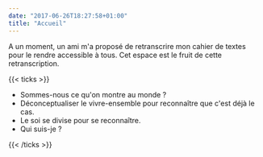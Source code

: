 ```yaml
---
date: "2017-06-26T18:27:58+01:00"
title: "Accueil"
---
```


A un moment, un ami m'a proposé de retranscrire mon cahier de textes pour le rendre accessible à tous.
Cet espace est le fruit de cette retranscription.

{{< ticks >}}
* Sommes-nous ce qu'on montre au monde ?
* Déconceptualiser le vivre-ensemble pour reconnaître que c'est déjà le cas.
* Le soi se divise pour se reconnaître.
* Qui suis-je ?

{{< /ticks >}}
